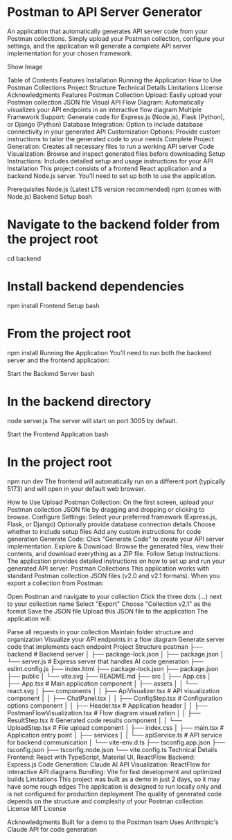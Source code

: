 # Postman to API Server Generator
An application that automatically generates API server code from your Postman collections. Simply upload your Postman collection, configure your settings, and the application will generate a complete API server implementation for your chosen framework.

Show Image

Table of Contents
Features
Installation
Running the Application
How to Use
Postman Collections
Project Structure
Technical Details
Limitations
License
Acknowledgments
Features
Postman Collection Upload: Easily upload your Postman collection JSON file
Visual API Flow Diagram: Automatically visualizes your API endpoints in an interactive flow diagram
Multiple Framework Support: Generate code for Express.js (Node.js), Flask (Python), or Django (Python)
Database Integration: Option to include database connectivity in your generated API
Customization Options: Provide custom instructions to tailor the generated code to your needs
Complete Project Generation: Creates all necessary files to run a working API server
Code Visualization: Browse and inspect generated files before downloading
Setup Instructions: Includes detailed setup and usage instructions for your API
Installation
This project consists of a frontend React application and a backend Node.js server. You'll need to set up both to use the application.

Prerequisites
Node.js (Latest LTS version recommended)
npm (comes with Node.js)
Backend Setup
bash
# Navigate to the backend folder from the project root
cd backend

# Install backend dependencies
npm install
Frontend Setup
bash
# From the project root
npm install
Running the Application
You'll need to run both the backend server and the frontend application:

Start the Backend Server
bash
# In the backend directory
node server.js
The server will start on port 3005 by default.

Start the Frontend Application
bash
# In the project root
npm run dev
The frontend will automatically run on a different port (typically 5173) and will open in your default web browser.

How to Use
Upload Postman Collection: On the first screen, upload your Postman collection JSON file by dragging and dropping or clicking to browse.
Configure Settings:
Select your preferred framework (Express.js, Flask, or Django)
Optionally provide database connection details
Choose whether to include setup files
Add any custom instructions for code generation
Generate Code: Click "Generate Code" to create your API server implementation.
Explore & Download: Browse the generated files, view their contents, and download everything as a ZIP file.
Follow Setup Instructions: The application provides detailed instructions on how to set up and run your generated API server.
Postman Collections
This application works with standard Postman collection JSON files (v2.0 and v2.1 formats). When you export a collection from Postman:

Open Postman and navigate to your collection
Click the three dots (...) next to your collection name
Select "Export"
Choose "Collection v2.1" as the format
Save the JSON file
Upload this JSON file to the application
The application will:

Parse all requests in your collection
Maintain folder structure and organization
Visualize your API endpoints in a flow diagram
Generate server code that implements each endpoint
Project Structure
postman
├── backend                # Backend server
│   ├── package-lock.json
│   ├── package.json
│   └── server.js          # Express server that handles AI code generation
├── eslint.config.js
├── index.html
├── package-lock.json
├── package.json
├── public
│   └── vite.svg
├── README.md
├── src
│   ├── App.css
│   ├── App.tsx            # Main application component
│   ├── assets
│   │   └── react.svg
│   ├── components
│   │   ├── ApiVisualizer.tsx              # API visualization component
│   │   ├── ChatPanel.tsx
│   │   ├── ConfigStep.tsx                 # Configuration options component
│   │   ├── Header.tsx                     # Application header
│   │   ├── PostmanFlowVisualization.tsx   # Flow diagram visualization
│   │   ├── ResultStep.tsx                 # Generated code results component
│   │   └── UploadStep.tsx                 # File upload component
│   ├── index.css
│   ├── main.tsx           # Application entry point
│   ├── services
│   │   └── apiService.ts  # API service for backend communication
│   └── vite-env.d.ts
├── tsconfig.app.json
├── tsconfig.json
├── tsconfig.node.json
└── vite.config.ts
Technical Details
Frontend: React with TypeScript, Material UI, ReactFlow
Backend: Express.js
Code Generation: Claude AI API
Visualization: ReactFlow for interactive API diagrams
Bundling: Vite for fast development and optimized builds
Limitations
This project was built as a demo in just 2 days, so it may have some rough edges
The application is designed to run locally only and is not configured for production deployment
The quality of generated code depends on the structure and complexity of your Postman collection
License
MIT License

Acknowledgments
Built for a demo to the Postman team
Uses Anthropic's Claude API for code generation
